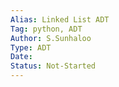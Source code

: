 ```yaml
---
Alias: Linked List ADT
Tag: python, ADT
Author: S.Sunhaloo
Type: ADT
Date:
Status: Not-Started
---
```

